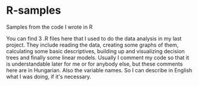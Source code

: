 # R-samples
Samples from the code I wrote in R

You can find 3 .R files here that I used to do the data analysis in my last project. They include reading the data, creating some graphs of them, calculating some basic descriptives, building up and visualizing decision trees and finally some linear models. Usually I comment my code so that it is understandable later for me or for anybody else, but these comments here are in Hungarian. Also the variable names. So I can describe in English what I was doing, if it's necessary.
